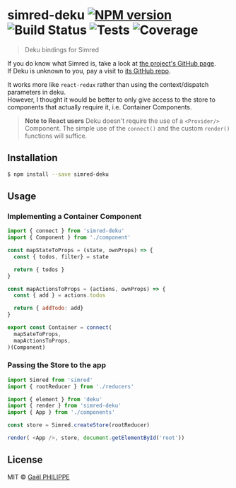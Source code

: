 # simred-deku [![NPM version](https://badge.fury.io/js/simred-deku.svg)](https://npmjs.org/package/simred-deku) ![Build Status](https://img.shields.io/badge/build-passing-brightgreen.svg) ![Tests](https://img.shields.io/badge/tests-2%2F2-brightgreen.svg) ![Coverage](https://img.shields.io/badge/coverage-100%25-brightgreen.svg)

> Deku bindings for Simred

If you do know what Simred is, take a look at [the project's GitHub page](https://github.com/gaelph/simred).  
If Deku is unknown to you, pay a visit to [its GitHub repo](https://github.com/anthonyshort/deku).

It works more like `react-redux` rather than using the context/dispatch parameters in deku.  
However, I thought it would be better to only give access to the store to components that
actually require it, i.e. Container Components.

> **Note to React users**
> Deku doesn't require the use of a `<Provider/>` Component.
> The simple use of the `connect()` and the custom `render()` functions will suffice. 

## Installation

```sh
$ npm install --save simred-deku
```

## Usage

### Implementing a Container Component
```js
import { connect } from 'simred-deku'
import { Component } from './component'

const mapStateToProps = (state, ownProps) => {
  const { todos, filter} = state

  return { todos }
}

const mapActionsToProps = (actions, ownProps) => {
  const { add } = actions.todos

  return { addTodo: add}
}

export const Container = connect(
  mapSateToProps,
  mapActionsToProps,
)(Component)
```

### Passing the Store to the app
```js
import Simred from 'simred'
import { rootReducer } from './reducers'

import { element } from 'deku'
import { render } from 'simred-deku'
import { App } from './components'

const store = Simred.createStore(rootReducer)

render( <App />, store, document.getElementById('root'))
```

## License

MIT © [Gaël PHILIPPE](https://github.com/gaelph)
